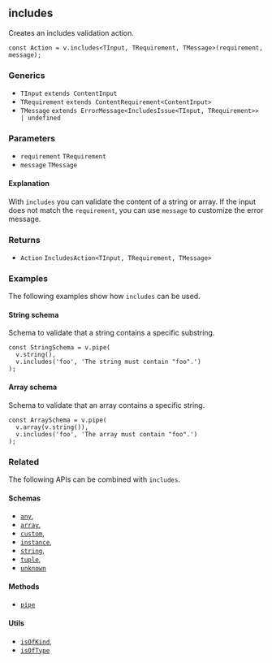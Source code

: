 includes
--------

Creates an includes validation action.

    const Action = v.includes<TInput, TRequirement, TMessage>(requirement, message);
    

### Generics

*   `TInput` `extends ContentInput`
*   `TRequirement` `extends ContentRequirement<ContentInput>`
*   `TMessage` `extends ErrorMessage<IncludesIssue<TInput, TRequirement>> | undefined`

### Parameters

*   `requirement` `TRequirement`
*   `message` `TMessage`

#### Explanation

With `includes` you can validate the content of a string or array. If the input does not match the `requirement`, you can use `message` to customize the error message.

### Returns

*   `Action` `IncludesAction<TInput, TRequirement, TMessage>`

### Examples

The following examples show how `includes` can be used.

#### String schema

Schema to validate that a string contains a specific substring.

    const StringSchema = v.pipe(
      v.string(),
      v.includes('foo', 'The string must contain "foo".')
    );
    

#### Array schema

Schema to validate that an array contains a specific string.

    const ArraySchema = v.pipe(
      v.array(v.string()),
      v.includes('foo', 'The array must contain "foo".')
    );
    

### Related

The following APIs can be combined with `includes`.

#### Schemas

*   [`any`](any.md),
*   [`array`](array.md),
*   [`custom`](custom.md),
*   [`instance`](instance.md),
*   [`string`](string.md),
*   [`tuple`](tuple.md),
*   [`unknown`](unknown.md)

#### Methods

*   [`pipe`](pipe.md)

#### Utils

*   [`isOfKind`](isOfKind.md),
*   [`isOfType`](isOfType.md)